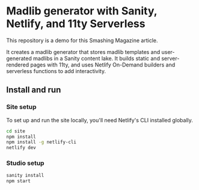 # Madlib generator with Sanity, Netlify, and 11ty Serverless

This repository is a demo for this Smashing Magazine article.

It creates a madlib generator that stores madlib templates and user-generated madlibs in a Sanity content lake. It builds static and server-rendered pages with 11ty, and uses Netlify On-Demand builders and serverless functions to add interactivity.

## Install and run

### Site setup

To set up and run the site locally, you'll need Netlify's CLI installed globally.

```bash
cd site
npm install
npm install -g netlify-cli
netlify dev
```

### Studio setup

```bash
sanity install
npm start
```